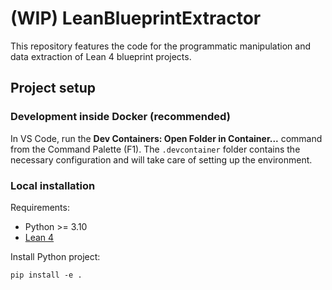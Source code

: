 # (WIP) LeanBlueprintExtractor

This repository features the code for the programmatic manipulation and data extraction of Lean 4 blueprint projects.

## Project setup

### Development inside Docker (recommended)

In VS Code, run the **Dev Containers: Open Folder in Container...** command from the Command Palette (F1). The `.devcontainer` folder contains the necessary configuration and will take care of setting up the environment.

### Local installation

Requirements:

- Python >= 3.10
- [Lean 4](https://leanprover-community.github.io/get_started.html)

Install Python project:

    pip install -e .

